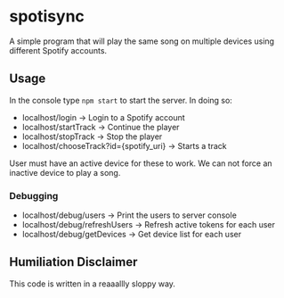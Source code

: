 # spotisync
A simple program that will play the same song on multiple devices using different Spotify accounts.

## Usage
In the console type `npm start` to start the server. In doing so:
* localhost/login -> Login to a Spotify account
* localhost/startTrack -> Continue the player
* localhost/stopTrack -> Stop the player
* localhost/chooseTrack?id={spotify_uri} -> Starts a track

User must have an active device for these to work. We can not force an inactive device to play a song.

### Debugging
* localhost/debug/users -> Print the users to server console
* localhost/debug/refreshUsers -> Refresh active tokens for each user
* localhost/debug/getDevices -> Get device list for each user

## Humiliation Disclaimer
This code is written in a reaaallly sloppy way.
